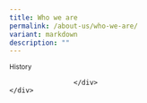 ```yaml
---
title: Who we are
permalink: /about-us/who-we-are/
variant: markdown
description: ""
---
```

<div class="row is-multiline">
	<div id="2023" class="col is-one-quarter-widescreen is-one-third-desktop is-half-tablet resource-card-element">
		<div class="media-card-plain bg-media-color-1 padding--lg">
                            <div>
                                <small class="has-text-white padding--bottom bold">History</small>
                               </div>
                        </div>
                        
                    </div>
	</div>

